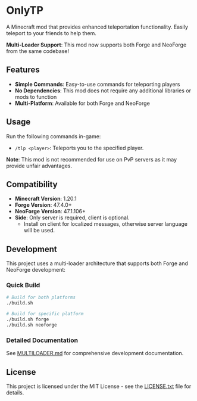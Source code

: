 # OnlyTP

A Minecraft mod that provides enhanced teleportation functionality. Easily teleport to your friends to help them.

**Multi-Loader Support**: This mod now supports both Forge and NeoForge from the same codebase!

## Features

- **Simple Commands**: Easy-to-use commands for teleporting players
- **No Dependencies**: This mod does not require any additional libraries or mods to function
- **Multi-Platform**: Available for both Forge and NeoForge

## Usage

Run the following commands in-game:
- `/tlp <player>`: Teleports you to the specified player.

**Note**: This mod is not recommended for use on PvP servers as it may provide unfair advantages.

## Compatibility

- **Minecraft Version**: 1.20.1
- **Forge Version**: 47.4.0+
- **NeoForge Version**: 47.1.106+
- **Side**: Only server is required, client is optional.
  - Install on client for localized messages, otherwise server language will be used.

## Development

This project uses a multi-loader architecture that supports both Forge and NeoForge development:

### Quick Build
```bash
# Build for both platforms
./build.sh

# Build for specific platform
./build.sh forge
./build.sh neoforge
```

### Detailed Documentation
See [MULTILOADER.md](MULTILOADER.md) for comprehensive development documentation.

## License

This project is licensed under the MIT License - see the [LICENSE.txt](LICENSE.txt) file for details.
